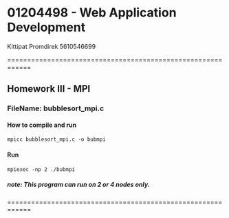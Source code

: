 # 01204498 - Web Application Development

Kittipat Promdirek
5610546699

============================================================

## Homework III - MPI

### FileName: bubblesort_mpi.c

#### How to compile and run

```
mpicc bubblesort_mpi.c -o bubmpi
```

#### Run

```
mpiexec -np 2 ./bubmpi
```

##### note: This program can run on 2 or 4 nodes only.

============================================================
